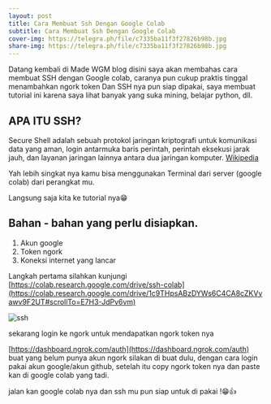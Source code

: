 ```yaml
---
layout: post
title: Cara Membuat Ssh Dengan Google Colab
subtitle: Cara Membuat Ssh Dengan Google Colab
cover-img: https://telegra.ph/file/c7335ba11f3f27826b98b.jpg
share-img: https://telegra.ph/file/c7335ba11f3f27826b98b.jpg
---
```


Datang kembali di Made WGM blog disini saya akan membahas cara membuat SSH dengan Google colab, caranya pun cukup praktis tinggal menambahkan ngork token
Dan SSH nya pun siap dipakai, saya membuat tutorial ini karena saya lihat banyak yang suka mining, belajar python, dll.


## APA ITU SSH?

Secure Shell adalah sebuah protokol jaringan kriptografi untuk komunikasi data yang aman, login antarmuka baris perintah, perintah eksekusi jarak jauh, dan layanan jaringan lainnya antara dua jaringan komputer. [Wikipedia](https://www.google.com/url?sa=t&source=web&rct=j&url=https://id.m.wikipedia.org/wiki/Secure_Shell&ved=2ahUKEwiwzO6x4KPzAhWR_XMBHaXDAOAQmhN6BAgGEAI&usg=AOvVaw02DAzHJFwPhB-kEnsjJU0y)

Yah lebih singkat nya kamu bisa menggunakan Terminal dari server (google colab) dari perangkat mu.

Langsung saja kita ke tutorial nya😁

## Bahan - bahan yang perlu disiapkan.
1. Akun google
2. Token ngork
3. Koneksi internet yang lancar

Langkah pertama silahkan kunjungi [https://colab.research.google.com/drive/ssh-colab](https://colab.research.google.com/drive/1c9THpsABzDYWs6C4CA8cZKVyawv9F2UT#scrollTo=E7H3-JdPv6vm)

![ssh](https://telegra.ph/file/77ccb73f8139ea85653cd.jpg)

sekarang login ke ngork untuk mendapatkan ngork token nya

[https://dashboard.ngrok.com/auth](https://dashboard.ngrok.com/auth) buat yang belum punya akun ngork
silakan di buat dulu, dengan cara login pakai akun google/akun github, setelah itu copy ngork token nya dan paste kan di google colab yang tadi. 

jalan kan google colab nya dan ssh mu pun siap untuk di pakai !😁👍

